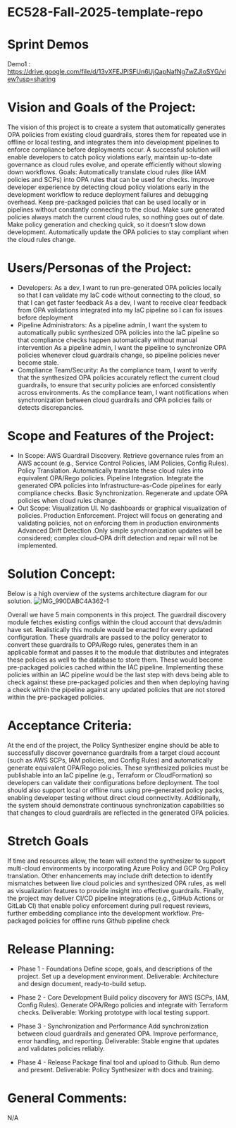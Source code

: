 # EC528-Fall-2025-template-repo
**Sprint Demos** 
======================================
Demo1 : https://drive.google.com/file/d/13vXFEJPiSFUn6UjQapNafNg7wZJIoSYG/view?usp=sharing

**Vision and Goals of the Project:**
======================================
The vision of this project is to create a system that automatically generates OPA policies from existing cloud guardrails, stores them for repeated use in offline or local testing, and integrates them into development pipelines to enforce compliance before deployments occur. A successful solution will enable developers to catch policy violations early, maintain up-to-date governance as cloud rules evolve, and operate efficiently without slowing down workflows.
Goals:
Automatically translate cloud rules (like IAM policies and SCPs) into OPA rules that can be used for checks.
Improve developer experience by detecting cloud policy violations early in the development workflow to reduce deployment failures and debugging overhead.
Keep pre-packaged policies that can be used locally or in pipelines without constantly connecting to the cloud.
Make sure generated policies always match the current cloud rules, so nothing goes out of date.
Make policy generation and checking quick, so it doesn’t slow down development.
Automatically update the OPA policies to stay compliant when the cloud rules change.

**Users/Personas of the Project:** 
======================================
- Developers: 
As a dev, I want to run pre-generated OPA policies locally so that I can validate my IaC code without connecting to the cloud, so that I can get faster feedback 
As a dev, I want to receive clear feedback from OPA validations integrated into my IaC pipeline so I can fix issues before deployment
- Pipeline Administrators: 
As a pipeline admin, I want the system to automatically public synthesized OPA policies into the IaC pipeline so that compliance checks happen automatically without manual intervention
As a pipeline admin, I want the pipeline to synchronize OPA policies whenever cloud guardrails change, so pipeline policies never become stale.
- Compliance Team/Security: 
As the compliance team, I want to verify that the synthesized OPA policies accurately reflect the current cloud guardrails, to ensure that security policies are enforced consistently across environments.
As the compliance team, I want notifications when synchronization between cloud guardrails and OPA policies fails or detects discrepancies.

**Scope and Features of the Project:**
======================================
- In Scope:
AWS Guardrail Discovery. Retrieve governance rules from an AWS account (e.g., Service Control Policies, IAM Policies, Config Rules).
Policy Translation. Automatically translate these cloud rules into equivalent OPA/Rego policies.
Pipeline Integration. Integrate the generated OPA policies into Infrastructure-as-Code pipelines for early compliance checks.
Basic Synchronization. Regenerate and update OPA policies when cloud rules change.
- Out Scope:
Visualization UI. No dashboards or graphical visualization of policies.
Production Enforcement. Project will focus on generating and validating policies, not on enforcing them in production environments
Advanced Drift Detection .Only simple synchronization updates will be considered; complex cloud–OPA drift detection and repair will not be implemented.

**Solution Concept:**
======================================
Below is a high overview of the systems architecture diagram for our solution. 
![IMG_990DABC4A362-1](https://github.com/user-attachments/assets/65214d66-7bfd-493e-acb8-2e399043267b)

Overall we have 5 main components in this project. The guardrail discovery module fetches existing configs within the cloud account that devs/admin have set. Realistically this module would be enacted for every updated configuration. These guardrails are passed to the policy generator to convert these guardrails to OPA/Rego rules, generates them in an applicable format and passes it to the module that distributes and integrates these policies as well to the database to store them. These would become pre-packaged policies cached within the IAC pipeline. Implementing these policies within an IAC pipeline would be the last step with devs being able to check against these pre-packaged policies and then when deploying having a check within the pipeline against any updated policies that are not stored within the pre-packaged policies. 

**Acceptance Criteria:**
======================================
At the end of the project, the Policy Synthesizer engine should be able to successfully discover governance guardrails from a target cloud account (such as AWS SCPs, IAM policies, and Config Rules) and automatically generate equivalent OPA/Rego policies. These synthesized policies must be publishable into an IaC pipeline (e.g., Terraform or CloudFormation) so developers can validate their configurations before deployment. The tool should also support local or offline runs using pre-generated policy packs, enabling developer testing without direct cloud connectivity. Additionally, the system should demonstrate continuous synchronization capabilities so that changes to cloud guardrails are reflected in the generated OPA policies.

**Stretch Goals**
======================================
If time and resources allow, the team will extend the synthesizer to support multi-cloud environments by incorporating Azure Policy and GCP Org Policy translation. Other enhancements may include drift detection to identify mismatches between live cloud policies and synthesized OPA rules, as well as visualization features to provide insight into effective guardrails. Finally, the project may deliver CI/CD pipeline integrations (e.g., GitHub Actions or GitLab CI) that enable policy enforcement during pull request reviews, further embedding compliance into the development workflow.
Pre-packaged policies for offline runs
Github pipeline check


**Release Planning:**
======================================
- Phase 1 - Foundations
Define scope, goals, and descriptions of the project. 
Set up a development environment. 
Deliverable: Architecture and design document, ready-to-build setup. 

- Phase 2 - Core Development 
Build policy discovery for AWS (SCPs, IAM, Config Rules). 
Generate OPA/Rego policies and integrate with Terraform checks. 
Deliverable: Working prototype with local testing support. 

- Phase 3 - Synchronization and Performance
Add synchronization between cloud guardrails and generated OPA. 
Improve performance, error handling, and reporting. 
Deliverable: Stable engine that updates and validates policies reliably. 

- Phase 4 - Release
Package final tool and upload to Github. 
Run demo and present. 
Deliverable: Policy Synthesizer with docs and training. 

**General Comments:**
======================================
N/A 
